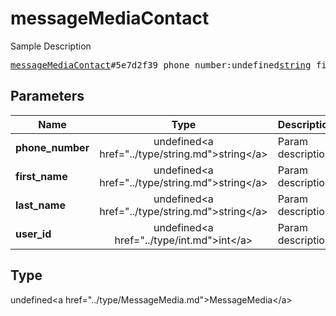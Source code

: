 # messageMediaContact

Sample Description

<pre>
<a href="../constructor/messageMediaContact.md">messageMediaContact</a>#5e7d2f39 phone_number:undefined<a href="../type/string.md">string</a> first_name:undefined<a href="../type/string.md">string</a> last_name:undefined<a href="../type/string.md">string</a> user_id:undefined<a href="../type/int.md">int</a> = undefined<a href="../type/MessageMedia.md">MessageMedia</a>;
</pre>

## Parameters

| Name | Type | Description |
|------|:----:|-------------|
| **phone_number** | undefined&lt;a href=&#34;../type/string.md&#34;&gt;string&lt;/a&gt; | Param description |
| **first_name** | undefined&lt;a href=&#34;../type/string.md&#34;&gt;string&lt;/a&gt; | Param description |
| **last_name** | undefined&lt;a href=&#34;../type/string.md&#34;&gt;string&lt;/a&gt; | Param description |
| **user_id** | undefined&lt;a href=&#34;../type/int.md&#34;&gt;int&lt;/a&gt; | Param description |

## Type

undefined&lt;a href=&#34;../type/MessageMedia.md&#34;&gt;MessageMedia&lt;/a&gt;
